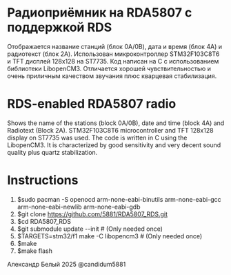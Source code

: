 # Радиоприёмник на RDA5807 с поддержкой RDS
Отображается название станций (блок 0A/0B), дата и время (блок 4A) и 
радиотекст (блок 2A). Использован микроконтроллер STM32F103C8T6 и TFT 
дисплей 128x128 на ST7735. Код написан на C с использованием библиотеки 
LibopenCM3. Отличается хорошей чувствительностью и очень приличным 
качеством звучания плюс кварцевая стабилизация.

# RDS-enabled RDA5807 radio
Shows the name of the stations (block 0A/0B), date and time (block 4A) 
and Radiotext (Block 2A). STM32F103C8T6 microcontroller and TFT 128x128 
display on ST7735 was used. The code is written in C using the 
LibopenCM3. It is characterized by good sensitivity and very decent 
sound quality plus quartz stabilization.

# Instructions
 
 1. $sudo pacman -S openocd arm-none-eabi-binutils arm-none-eabi-gcc arm-none-eabi-newlib arm-none-eabi-gdb
 2. $git clone https://github.com/5881/RDA5807_RDS.git
 3. $cd RDA5807_RDS
 4. $git submodule update --init # (Only needed once)
 5. $TARGETS=stm32/f1 make -C libopencm3 # (Only needed once)
 6. $make 
 7. $make flash

Александр Белый 2025
@candidum5881
